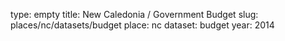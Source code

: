 type: empty
title: New Caledonia / Government Budget
slug: places/nc/datasets/budget
place: nc
dataset: budget
year: 2014
